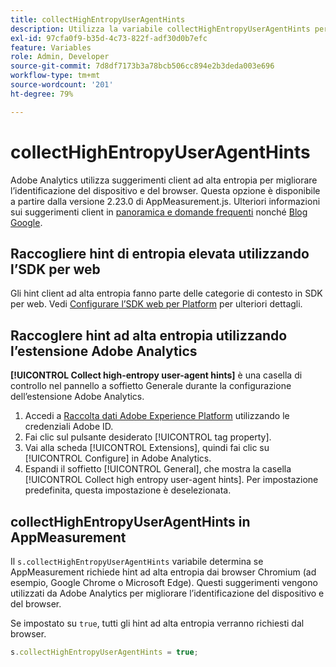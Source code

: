 ```yaml
---
title: collectHighEntropyUserAgentHints
description: Utilizza la variabile collectHighEntropyUserAgentHints per determinare se Adobe richiederà suggerimenti entropici elevati dai browser Chromium (ad esempio Google Chrome e Microsoft Edge).
exl-id: 97cfa0f9-b35d-4c73-822f-adf30d0b7efc
feature: Variables
role: Admin, Developer
source-git-commit: 7d8df7173b3a78bcb506cc894e2b3deda003e696
workflow-type: tm+mt
source-wordcount: '201'
ht-degree: 79%

---
```


# collectHighEntropyUserAgentHints

Adobe Analytics utilizza suggerimenti client ad alta entropia per migliorare l’identificazione del dispositivo e del browser. Questa opzione è disponibile a partire dalla versione 2.23.0 di AppMeasurement.js. Ulteriori informazioni sui suggerimenti client in [panoramica e domande frequenti](/help/technotes/client-hints.md) nonché [Blog Google](https://web.dev/user-agent-client-hints/).

## Raccogliere hint di entropia elevata utilizzando l’SDK per web

Gli hint client ad alta entropia fanno parte delle categorie di contesto in SDK per web. Vedi [Configurare l’SDK web per Platform](https://experienceleague.adobe.com/docs/experience-platform/edge/fundamentals/configuring-the-sdk.html?lang=it) per ulteriori dettagli.

## Raccoglere hint ad alta entropia utilizzando l’estensione Adobe Analytics

**[!UICONTROL Collect high-entropy user-agent hints]** è una casella di controllo nel pannello a soffietto Generale durante la configurazione dell’estensione Adobe Analytics.

1. Accedi a [Raccolta dati Adobe Experience Platform](https://experience.adobe.com/#/@adobepm/data-collection) utilizzando le credenziali Adobe ID.
1. Fai clic sul pulsante desiderato [!UICONTROL tag property].
1. Vai alla scheda [!UICONTROL Extensions], quindi fai clic su [!UICONTROL Configure] in Adobe Analytics.
1. Espandi il soffietto [!UICONTROL General], che mostra la casella [!UICONTROL Collect high entropy user-agent hints]. Per impostazione predefinita, questa impostazione è deselezionata.

## collectHighEntropyUserAgentHints in AppMeasurement

Il `s.collectHighEntropyUserAgentHints` variabile determina se AppMeasurement richiede hint ad alta entropia dai browser Chromium (ad esempio, Google Chrome o Microsoft Edge). Questi suggerimenti vengono utilizzati da Adobe Analytics per migliorare l’identificazione del dispositivo e del browser.

Se impostato su `true`, tutti gli hint ad alta entropia verranno richiesti dal browser.

```js
s.collectHighEntropyUserAgentHints = true;
```
